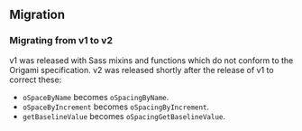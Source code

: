 ## Migration

### Migrating from v1 to v2
v1 was released with Sass mixins and functions which do not conform to the Origami specification. v2 was released shortly after the release of v1 to correct these:
- `oSpaceByName` becomes `oSpacingByName`.
- `oSpaceByIncrement` becomes `oSpacingByIncrement`.
- `getBaselineValue` becomes `oSpacingGetBaselineValue`.
